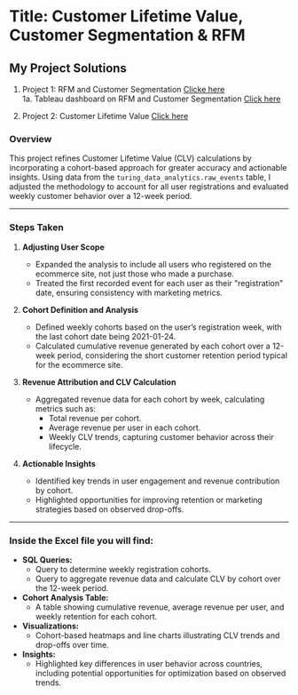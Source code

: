 # Title: Customer Lifetime Value, Customer Segmentation & RFM

## My Project Solutions

1. Project 1: RFM and Customer Segmentation <a target="_blank" href="https://docs.google.com/spreadsheets/d/1L1hfjPU37hNl94Mup6jyTGz6Hdk0JJI1OO15f7GMlJc/edit?usp=sharing">Clicke here</a><br>
1a. Tableau dashboard on RFM and Customer Segmentation <a target="_blank" href="https://public.tableau.com/app/profile/gabriel.yashim/viz/M3S3_Project1/Dashboard1?publish=yes">Click here</a>

2. Project 2: Customer Lifetime Value <a target="_blank" href="https://docs.google.com/spreadsheets/d/1qr3eUYEaEELGydNInrbrSh3GuX8UMyck/edit?usp=sharing&ouid=104037134561489561323&rtpof=true&sd=true">Click here</a>


### **Overview**  
This project refines Customer Lifetime Value (CLV) calculations by incorporating a cohort-based approach for greater accuracy and actionable insights. Using data from the `turing_data_analytics.raw_events` table, I adjusted the methodology to account for all user registrations and evaluated weekly customer behavior over a 12-week period.

---

### **Steps Taken**  

1. **Adjusting User Scope**  
   - Expanded the analysis to include all users who registered on the ecommerce site, not just those who made a purchase.  
   - Treated the first recorded event for each user as their "registration" date, ensuring consistency with marketing metrics.

2. **Cohort Definition and Analysis**  
   - Defined weekly cohorts based on the user’s registration week, with the last cohort date being 2021-01-24.  
   - Calculated cumulative revenue generated by each cohort over a 12-week period, considering the short customer retention period typical for the ecommerce site.

3. **Revenue Attribution and CLV Calculation**  
   - Aggregated revenue data for each cohort by week, calculating metrics such as:
     - Total revenue per cohort.
     - Average revenue per user in each cohort.
     - Weekly CLV trends, capturing customer behavior across their lifecycle.

4. **Actionable Insights**  
   - Identified key trends in user engagement and revenue contribution by cohort.  
   - Highlighted opportunities for improving retention or marketing strategies based on observed drop-offs.

---

### **Inside the Excel file you will find:**  
- **SQL Queries:**  
  - Query to determine weekly registration cohorts.  
  - Query to aggregate revenue data and calculate CLV by cohort over the 12-week period.  
- **Cohort Analysis Table:**  
  - A table showing cumulative revenue, average revenue per user, and weekly retention for each cohort.  
- **Visualizations:**  
  - Cohort-based heatmaps and line charts illustrating CLV trends and drop-offs over time.
- **Insights:**  
  - Highlighted key differences in user behavior across countries, including potential opportunities for optimization based on observed trends.





